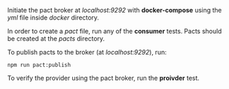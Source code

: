 Initiate the pact broker at *localhost:9292* with **docker-compose** using the *yml* file inside *docker* directory.

In order to create a *pact* file, run any of the **consumer** tests. Pacts should be created at the *pacts* directory. 

To publish pacts to the broker (at *localhost:9292*), run:
```
npm run pact:publish
```

To verify the provider using the pact broker, run the **proivder** test.